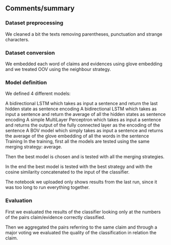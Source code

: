 
## Comments/summary
### Dataset preprocessing
We cleaned a bit the texts removing parentheses, punctuation and strange characters.

### Dataset conversion
We embedded each word of claims and evidences using glove embedding and we treated OOV using the neighbour strategy.

### Model definition
We defined 4 different models:

A bidirectional LSTM which takes as input a sentence and return the last hidden state as sentence encoding
A bidirectional LSTM which takes as input a sentence and return the average of all the hidden states as sentence encoding
A simple MultiLayer Perceptron which takes as input a sentence and returns the output of the fully connected layer as the encoding of the sentence
A BOV model which simply takes as input a sentence and returns the average of the glove embedding of all the words in the sentence
Training
In the training, first all the models are tested using the same merging strategy: average.

Then the best model is chosen and is tested with all the merging strategies.

In the end the best model is tested with the best strategy and with the cosine similarity concatenated to the input of the classifier.

The notebook we uploaded only shows results from the last run, since it was too long to run everything together.

### Evaluation
First we evaluated the results of the classifier looking only at the numbers of the pairs claim/evidence correctly classified.

Then we aggregated the pairs referring to the same claim and through a major voting we evaluated the quality of the classification in relation the claim.

